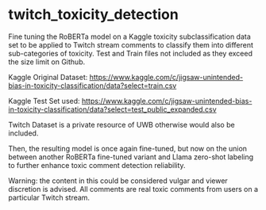 # twitch_toxicity_detection
Fine tuning the RoBERTa model on a Kaggle toxicity subclassification data set to be applied to Twitch stream comments to classify them into different 
sub-categories of toxicity. Test and Train files not included as they exceed the size limit on Github. 

Kaggle Original Dataset: https://www.kaggle.com/c/jigsaw-unintended-bias-in-toxicity-classification/data?select=train.csv 

Kaggle Test Set used: https://www.kaggle.com/c/jigsaw-unintended-bias-in-toxicity-classification/data?select=test_public_expanded.csv

Twitch Dataset is a private resource of UWB otherwise would also be included.

Then, the resulting model is once again fine-tuned, but now on the union between another RoBERTa fine-tuned variant and Llama zero-shot labeling to further enhance toxic comment detection reliability. 

Warning: the content in this could be considered vulgar and viewer discretion is advised. All comments are real toxic comments from users on a particular Twitch stream.

